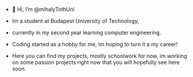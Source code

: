 - 👋 Hi, I’m @mihalyTothUni
- Im a student at Budapest University of Technology,
- currently in my second year learning computer engineering.
- Coding started as a hobby for me, Im hoping to turn it a my career!

- Here you can find my projects, mostly schoolwork for now, im working on some passion projects right now that you will hopefully see here soon.

